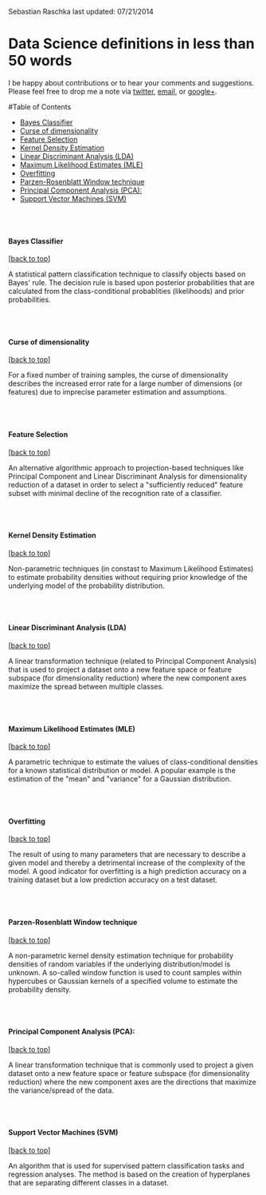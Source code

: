 Sebastian Raschka
last updated: 07/21/2014

# Data Science definitions in less than 50 words

I be happy about contributions or to hear your comments and suggestions. 
Please feel free to drop me a note via
[twitter](https://twitter.com/rasbt), [email](mailto:bluewoodtree@gmail.com), or [google+](https://plus.google.com/+SebastianRaschka).


<a class="mk-toclify" id="table-of-contents"></a>

#Table of Contents
- [Bayes Classifier](#bayes-classifier)
- [Curse of dimensionality](#curse-of-dimensionality)
- [Feature Selection](#feature-selection)
- [Kernel Density Estimation](#kernel-density-estimation)
- [Linear Discriminant Analysis (LDA)](#linear-discriminant-analysis-lda)
- [Maximum Likelihood Estimates (MLE)](#maximum-likelihood-estimates-mle)
- [Overfitting](#overfitting)
- [Parzen-Rosenblatt Window technique](#parzen-rosenblatt-window-technique)
- [Principal Component Analysis (PCA):](#principal-component-analysis-pca)
- [Support Vector Machines (SVM)](#support-vector-machines-svm)


<br>
<br>

<a class="mk-toclify" id="bayes-classifier"></a>
#### Bayes Classifier
[[back to top](#table-of-contents)]

A statistical pattern classification technique to classify objects based on Bayes' rule. The decision rule is based upon posterior probabilities that are calculated from the class-conditional probablities (likelihoods) and prior probabilities.

<br>
<br>

<a class="mk-toclify" id="curse-of-dimensionality"></a>
#### Curse of dimensionality
[[back to top](#table-of-contents)]

For a fixed number of training samples, the curse of dimensionality describes the increased error rate for a large number of dimensions (or features) due to imprecise parameter estimation and assumptions.

<br>
<br>

<a class="mk-toclify" id="feature-selection"></a>
#### Feature Selection 
[[back to top](#table-of-contents)]

An alternative algorithmic approach to projection-based techniques like Principal Component and Linear Discriminant Analysis for dimensionality reduction of a dataset in order to select a "sufficiently reduced" feature subset with minimal decline of the recognition rate of a classifier.

<br>
<br>

<a class="mk-toclify" id="kernel-density-estimation"></a>
#### Kernel Density Estimation
[[back to top](#table-of-contents)]

Non-parametric techniques (in constast to Maximum Likelihood Estimates) to estimate probability densities without requiring prior knowledge of the underlying model of the probability distribution.

<br>
<br>

<a class="mk-toclify" id="linear-discriminant-analysis-lda"></a>
#### Linear Discriminant Analysis (LDA)
[[back to top](#table-of-contents)]

A linear transformation technique (related to Principal Component Analysis) that is used to project a dataset onto a new feature space or feature subspace (for dimensionality reduction) where the new component axes maximize the spread between multiple classes. 

<br>
<br>

<a class="mk-toclify" id="maximum-likelihood-estimates-mle"></a>
#### Maximum Likelihood Estimates (MLE)

[[back to top](#table-of-contents)]

A parametric technique to estimate the values of class-conditional densities for a known statistical distribution or model. A popular example is the estimation of the "mean" and "variance" for a Gaussian distribution.

<br>
<br>

<a class="mk-toclify" id="overfitting"></a>
#### Overfitting
[[back to top](#table-of-contents)]

The result of using to many parameters that are necessary to describe a given model and thereby a detrimental increase of the complexity of the model.
A good indicator for overfitting is a high prediction accuracy on a training dataset but a low prediction accuracy on a test dataset.

<br>
<br>

<a class="mk-toclify" id="parzen-rosenblatt-window-technique"></a>
#### Parzen-Rosenblatt Window technique
[[back to top](#table-of-contents)]

A non-parametric kernel density estimation technique for probability densities of random variables if the underlying distribution/model is unknown. A so-called window function is used to count samples within hypercubes or Gaussian kernels of a specified volume to estimate the probability density.

<br>
<br>

<a class="mk-toclify" id="principal-component-analysis-pca"></a>
#### Principal Component Analysis (PCA):
[[back to top](#table-of-contents)]

A linear transformation technique that is commonly used to project a given dataset onto a new feature space  or feature subspace (for dimensionality reduction) where the new component axes are the directions that maximize the variance/spread of the data.

<br>
<br>

<a class="mk-toclify" id="support-vector-machines-svm"></a>
#### Support Vector Machines (SVM)
[[back to top](#table-of-contents)]

An algorithm that is used for supervised pattern classification tasks and regression analyses. The method is based on the creation of hyperplanes that are separating different classes in a dataset. 
